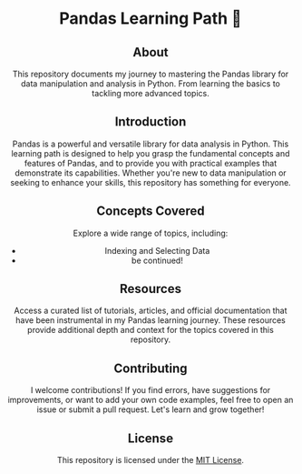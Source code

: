 <!DOCTYPE html>
<html>
<body>
    <header>
        <h1>Pandas Learning Path 🐼</h1>
        <h2>About</h2>
        <p>This repository documents my journey to mastering the Pandas library for data manipulation and analysis in Python. From learning the basics to tackling more advanced topics.</p>
        <h2 id="introduction">Introduction</h2>
        <p>Pandas is a powerful and versatile library for data analysis in Python. This learning path is designed to help you grasp the fundamental concepts and features of Pandas, and to provide you with practical examples that demonstrate its capabilities. Whether you're new to data manipulation or seeking to enhance your skills, this repository has something for everyone.</p>
        <h2 id="concepts-covered">Concepts Covered</h2>
        <p>Explore a wide range of topics, including:</p>
        <ul>
            <li>Indexing and Selecting Data</li>
            <li>be continued!</li>
        </ul>
        <h2 id="resources">Resources</h2>
        <p>Access a curated list of tutorials, articles, and official documentation that have been instrumental in my Pandas learning journey. These resources provide additional depth and context for the topics covered in this repository.</p>
        <h2 id="contributing">Contributing</h2>
        <p>I welcome contributions! If you find errors, have suggestions for improvements, or want to add your own code examples, feel free to open an issue or submit a pull request. Let's learn and grow together!</p>
        <h2 id="license">License</h2>
        <p>This repository is licensed under the <a href="LICENSE.md">MIT License</a>.</p>
</body>
</html>
